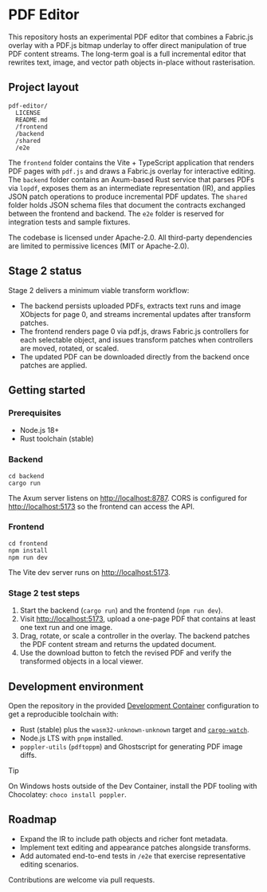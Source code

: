 # PDF Editor

This repository hosts an experimental PDF editor that combines a Fabric.js overlay with a PDF.js bitmap underlay to offer direct
manipulation of true PDF content streams. The long-term goal is a full incremental editor that rewrites text, image, and vector
path objects in-place without rasterisation.

## Project layout

```
pdf-editor/
  LICENSE
  README.md
  /frontend
  /backend
  /shared
  /e2e
```

The `frontend` folder contains the Vite + TypeScript application that renders PDF pages with `pdf.js` and draws a Fabric.js overlay
for interactive editing. The `backend` folder contains an Axum-based Rust service that parses PDFs via `lopdf`, exposes them
as an intermediate representation (IR), and applies JSON patch operations to produce incremental PDF updates. The `shared` folder
holds JSON schema files that document the contracts exchanged between the frontend and backend. The `e2e` folder is reserved
for integration tests and sample fixtures.

The codebase is licensed under Apache-2.0. All third-party dependencies are limited to permissive licences (MIT or Apache-2.0).

## Stage 2 status

Stage 2 delivers a minimum viable transform workflow:

* The backend persists uploaded PDFs, extracts text runs and image XObjects for page 0, and streams incremental updates after transform patches.
* The frontend renders page 0 via pdf.js, draws Fabric.js controllers for each selectable object, and issues transform patches when controllers are moved, rotated, or scaled.
* The updated PDF can be downloaded directly from the backend once patches are applied.

## Getting started

### Prerequisites

* Node.js 18+
* Rust toolchain (stable)

### Backend

```
cd backend
cargo run
```

The Axum server listens on <http://localhost:8787>. CORS is configured for <http://localhost:5173> so the frontend can access the API.

### Frontend

```
cd frontend
npm install
npm run dev
```

The Vite dev server runs on <http://localhost:5173>.

### Stage 2 test steps

1. Start the backend (`cargo run`) and the frontend (`npm run dev`).
2. Visit <http://localhost:5173>, upload a one-page PDF that contains at least one text run and one image.
3. Drag, rotate, or scale a controller in the overlay. The backend patches the PDF content stream and returns the updated document.
4. Use the download button to fetch the revised PDF and verify the transformed objects in a local viewer.

## Development environment

Open the repository in the provided [Development Container](https://containers.dev/) configuration to get a reproducible toolchain with:

* Rust (stable) plus the `wasm32-unknown-unknown` target and [`cargo-watch`](https://github.com/watchexec/cargo-watch).
* Node.js LTS with `pnpm` installed.
* `poppler-utils` (`pdftoppm`) and Ghostscript for generating PDF image diffs.

> [!TIP]
> On Windows hosts outside of the Dev Container, install the PDF tooling with Chocolatey: `choco install poppler`.

## Roadmap

* Expand the IR to include path objects and richer font metadata.
* Implement text editing and appearance patches alongside transforms.
* Add automated end-to-end tests in `/e2e` that exercise representative editing scenarios.

Contributions are welcome via pull requests.
